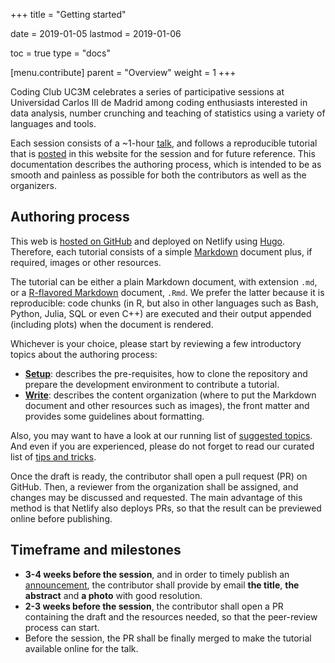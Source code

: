 +++
title = "Getting started"

date = 2019-01-05
lastmod = 2019-01-06

toc = true
type = "docs"

[menu.contribute]
  parent = "Overview"
  weight = 1
+++

Coding Club UC3M celebrates a series of participative sessions at Universidad
Carlos III de Madrid among coding enthusiasts interested in data analysis,
number crunching and teaching of statistics using a variety of languages and tools.

Each session consists of a ~1-hour [talk](/talk/), and follows a reproducible
tutorial that is [posted](/post/) in this website for the session and for future
reference. This documentation describes the authoring process, which is intended
to be as smooth and painless as possible for both the contributors as well as
the organizers.

## Authoring process

This web is [hosted on GitHub](https://github.com/CodingClubUC3M/codingclubuc3m.netlify.com)
and deployed on Netlify using [Hugo](https://gohugo.io/). Therefore, each tutorial
consists of a simple [Markdown](https://en.wikipedia.org/wiki/Markdown) document
plus, if required, images or other resources.

The tutorial can be either a plain Markdown document, with extension `.md`, or a
[R-flavored Markdown](https://rmarkdown.rstudio.com/) document, `.Rmd`. We prefer
the latter because it is reproducible: code chunks (in R, but also in other
languages such as Bash, Python, Julia, SQL or even C++) are executed and their
output appended (including plots) when the document is rendered.

Whichever is your choice, please start by reviewing a few introductory topics
about the authoring process:

- [**Setup**](setup): describes the pre-requisites, how to clone the repository
  and prepare the development environment to contribute a tutorial.
- [**Write**](organization): describes the content organization (where to put
  the Markdown document and other resources such as images), the front matter
  and provides some guidelines about formatting.

Also, you may want to have a look at our running list of
[suggested topics](topics). And even if you are experienced, please do not
forget to read our curated list of [tips and tricks](format#tips-and-tricks).

Once the draft is ready, the contributor shall open a pull request (PR) on
GitHub. Then, a reviewer from the organization shall be assigned, and changes
may be discussed and requested. The main advantage of this method is that Netlify
also deploys PRs, so that the result can be previewed online before publishing.

## Timeframe and milestones

- **3-4 weeks before the session**, and in order to timely publish an
  [announcement](/talk/), the contributor shall provide by email **the title**,
  **the abstract** and **a photo** with good resolution.
- **2-3 weeks before the session**, the contributor shall open a PR containing
  the draft and the resources needed, so that the peer-review process can start.
- Before the session, the PR shall be finally merged to make the tutorial
  available online for the talk.
